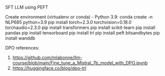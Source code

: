 SFT LLM using PEFT

Create environment (virtualenv or conda) -  Python 3.9:  conda create -n NLP685 python=3.9 
pip install torch=2.3.0  torchvision=0.18.0 torchaudio=2.3.0
pip install transformers
pip install scikit-learn
pip install pandas
pip install tensorboard
pip install trl
pip install peft bitsandbytes
pip install wanddb



DPO references:
1. https://github.com/mlabonne/llm-course/blob/main/Fine_tune_a_Mistral_7b_model_with_DPO.ipynb
2. https://huggingface.co/blog/dpo-trl
